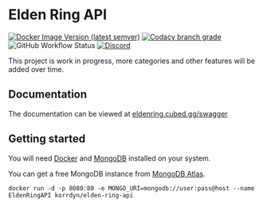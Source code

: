# Elden Ring API
[![Docker Image Version (latest semver)](https://img.shields.io/docker/v/korrdyn/elden-ring-api)](https://hub.docker.com/r/korrdyn/elden-ring-api)
[![Codacy branch grade](https://img.shields.io/codacy/grade/46e4c7c95ebd4e9f923d3de5b5e03b3d/master)](https://app.codacy.com/gh/Korrdyn/elden-ring-api/dashboard)
![GitHub Workflow Status](https://img.shields.io/github/workflow/status/Korrdyn/elden-ring-api/Publish%20Docker%20image)
[![Discord](https://discord.com/api/guilds/918704583717572639/widget.png)](https://discord.gg/66dp9gxMZx)

This project is work in progress, more categories and other features will be added over time.

## Documentation
The documentation can be viewed at [eldenring.cubed.gg/swagger](https://eldenring.cubed.gg/swagger)

## Getting started
You will need [Docker](https://docs.docker.com/get-docker/) and [MongoDB](https://www.mongodb.com/) installed on your system.

You can get a free MongoDB instance from [MongoDB Atlas](https://www.mongodb.com/atlas/database).

```
docker run -d -p 8080:80 -e MONGO_URI=mongodb://user:pass@host --name EldenRingAPI korrdyn/elden-ring-api
```
